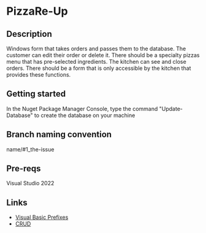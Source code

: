 # PizzaRe-Up

## Description
Windows form that takes orders and passes them to the database. The customer can edit their order or delete it. There should be a specialty pizzas menu that has pre-selected ingredients. The kitchen can see and close orders. There should be a form that is only accessible by the kitchen that provides these functions.

## Getting started
In the Nuget Package Manager Console, type the command "Update-Database" to create the database on your machine

## Branch naming convention
name/#1_the-issue

## Pre-reqs
Visual Studio 2022

## Links
- [Visual Basic Prefixes](https://homepages.uc.edu/~thomam/Intro_OOP_Text/Misc/VB_prefixes.html)
- [CRUD](https://www.codecademy.com/article/what-is-crud)
